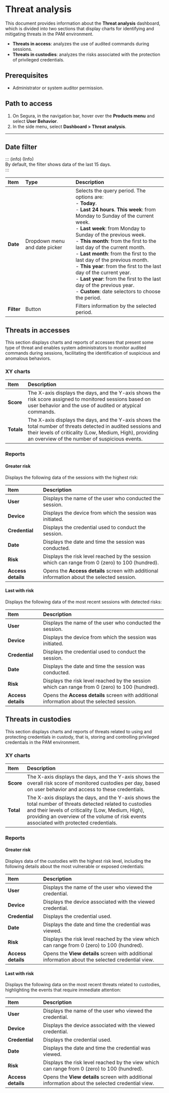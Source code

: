# Threat analysis

This document provides information about the **Threat analysis** dashboard, which is divided into two sections that display charts for identifying and mitigating threats in the PAM environment.

* **Threats in access**: analyzes the use of audited commands during sessions.  
* **Threats in custodies**: analyzes the risks associated with the protection of privileged credentials.

## Prerequisites

* Administrator or system auditor permission.

## Path to access

1. On Segura, in the navigation bar, hover over the **Products menu** and select **User Behavior**.  
2. In the side menu, select **Dashboard \> Threat analysis**.  
---

## Date filter

::: (info) (Info)  
By default, the filter shows data of the last 15 days.  
:::

| Item | Type | Description |
| :---- | :---- | :---- |
| **Date** | Dropdown menu and date picker |  Selects the query period. The options are: <br>- **Today**. <br>- **Last 24 hours**. **This week**: from Monday to Sunday of the current week. <br>- **Last week**: from Monday to Sunday of the previous week. <br>- **This month**: from the first to the last day of the current month. <br>- **Last month**: from the first to the last day of the previous month. <br>- **This year**: from the first to the last day of the current year. <br>- **Last year**: from the first to the last day of the previous year. <br>- **Custom**: date selectors to choose the period. |
| **Filter** | Button | Filters information by the selected period. |

## Threats in accesses

This section displays charts and reports of accesses that present some type of threat and enables system administrators to monitor audited commands during sessions, facilitating the identification of suspicious and anomalous behaviors.

### XY charts

| Item | Description |
| :---- | :---- |
| **Score** | The X-axis displays the days, and the Y-axis shows the risk score assigned to monitored sessions based on user behavior and the use of audited or atypical commands.  |
| **Totals** | The X-axis displays the days, and the Y-axis shows the total number of threats detected in audited sessions and their levels of criticality (Low, Medium, High), providing an overview of the number of suspicious events.  |

### Reports

#### Greater risk

Displays the following data of the sessions with the highest risk:

| Item | Description |
| :---- | :---- |
| **User** | Displays the name of the user who conducted the session. |
| **Device** | Displays the device from which the session was initiated. |
| **Credential** | Displays the credential used to conduct the session. |
| **Date** | Displays the date and time the session was conducted. |
| **Risk** | Displays the risk level reached by the session which can range from 0 (zero) to 100 (hundred).  |
| **Access details** | Opens the **Access details** screen with additional information about the selected session. |

#### Last with risk

Displays the following data of the most recent sessions with detected risks:

| Item | Description |
| :---- | :---- |
| **User** | Displays the name of the user who conducted the session. |
| **Device** | Displays the device from which the session was initiated. |
| **Credential** | Displays the credential used to conduct the session. |
| **Date** | Displays the date and time the session was conducted. |
| **Risk** | Displays the risk level reached by the session which can range from 0 (zero) to 100 (hundred).  |
| **Access details** | Opens the **Access details** screen with additional information about the selected session. |

## Threats in custodies

This section displays charts and reports of threats related to using and protecting credentials in custody, that is, storing and controlling privileged credentials in the PAM environment.

### XY charts

| Item | Description |
| :---- | :---- |
| **Score** | The X-axis displays the days, and the Y-axis shows the overall risk score of monitored custodies per day, based on user behavior and access to these credentials.  |
| **Total** | The X-axis displays the days, and the Y-axis shows the total number of threats detected related to custodies and their levels of criticality (Low, Medium, High), providing an overview of the volume of risk events associated with protected credentials.  |

### Reports

#### Greater risk  
Displays data of the custodies with the highest risk level, including the following details about the most vulnerable or exposed credentials:

| Item | Description |
| :---- | :---- |
| **User** | Displays the name of the user who viewed the credential. |
| **Device** | Displays the device associated with the viewed credential. |
| **Credential** | Displays the credential used. |
| **Date** | Displays the date and time the credential was viewed. |
| **Risk** | Displays the risk level reached by the view which can range from 0 (zero) to 100 (hundred).  |
| **Access details** | Opens the **View details** screen with additional information about the selected credential view. |

#### Last with risk 
Displays the following data on the most recent threats related to custodies, highlighting the events that require immediate attention: 

| Item | Description |
| :---- | :---- |
| **User** | Displays the name of the user who viewed the credential. |
| **Device** | Displays the device associated with the viewed credential. |
| **Credential** | Displays the credential used. |
| **Date** | Displays the date and time the credential was viewed. |
| **Risk** | Displays the risk level reached by the view which can range from 0 (zero) to 100 (hundred).  |
| **Access details** | Opens the **View details** screen with additional information about the selected credential view. |
